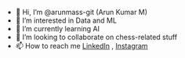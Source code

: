 - 👋 Hi, I’m @arunmass-git (Arun Kumar M)
- 👀 I’m interested in Data and ML
- 🌱 I’m currently learning AI
- 💞️ I’m looking to collaborate on chess-related stuff
- 📫 How to reach me [LinkedIn](https://www.linkedin.com/in/arun-kumar--m/) , [Instagram](https://www.instagram.com/_iamarunkumar_/)

<!---
arunmass-git/arunmass-git is a ✨ special ✨ repository because its `README.md` (this file) appears on your GitHub profile.
You can click the Preview link to take a look at your changes.
--->
